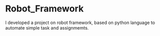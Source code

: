 # Robot_Framework
I developed a project on robot framework, based on python language to automate simple task and assignmemts.

